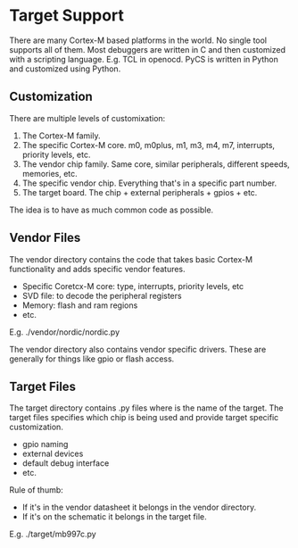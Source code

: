 # Target Support

There are many Cortex-M based platforms in the world.
No single tool supports all of them.
Most debuggers are written in C and then customized with a scripting language. E.g. TCL in openocd.
PyCS is written in Python and customized using Python.

## Customization

There are multiple levels of customixation:

 1. The Cortex-M family.
 2. The specific Cortex-M core. m0, m0plus, m1, m3, m4, m7, interrupts, priority levels, etc.
 3. The vendor chip family. Same core, similar peripherals, different speeds, memories, etc.
 4. The specific vendor chip. Everything that's in a specific part number.
 5. The target board. The chip + external peripherals + gpios + etc.

The idea is to have as much common code as possible.

## Vendor Files

The vendor directory contains the code that takes basic Cortex-M functionality and adds specific vendor features.

 * Specific Coretcx-M core: type, interrupts, priority levels, etc
 * SVD file: to decode the peripheral registers
 * Memory: flash and ram regions
 * etc.

 E.g. ./vendor/nordic/nordic.py

The vendor directory also contains vendor specific drivers.
These are generally for things like gpio or flash access.

## Target Files

The target directory contains <name>.py files where <name> is the name of the target.
The target files specifies which chip is being used and provide target specific customization.

 * gpio naming
 * external devices
 * default debug interface
 * etc.

Rule of thumb:
 * If it's in the vendor datasheet it belongs in the vendor directory.
 * If it's on the schematic it belongs in the target file.

 E.g. ./target/mb997c.py
